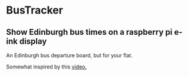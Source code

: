 # BusTracker
## Show Edinburgh bus times on a raspberry pi e-ink display

An Edinburgh bus departure board, but for your flat.

Somewhat inspired by this [video.](https://www.youtube.com/watch?v=EgLGKjj3GwI)
